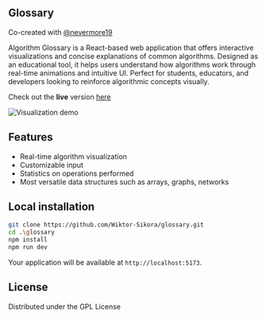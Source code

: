 ## Glossary
Co-created with [@nevermore19](https://github.com/nevermore19) 

Algorithm Glossary is a React-based web application that offers interactive visualizations and concise explanations of common algorithms. Designed as an educational tool, it helps users understand how algorithms work through real-time animations and intuitive UI. Perfect for students, educators, and developers looking to reinforce algorithmic concepts visually.

Check out the **live** version [here](https://algorithms-glossary.vercel.app/)

![Visualization demo](https://i.imgur.com/GeXK57a.gif)


<blockquote class="imgur-embed-pub" lang="en" data-id="a/jt3MUsy" data-context="false" ><a href="//imgur.com/a/jt3MUsy"></a></blockquote><script async src="//s.imgur.com/min/embed.js" charset="utf-8"></script>

## Features
- Real-time algorithm visualization 
- Customizable input
- Statistics on operations performed
- Most versatile data structures such as arrays, graphs, networks

## Local installation
```bash
git clone https://github.com/Wiktor-Sikora/glossary.git
cd .\glossary
npm install
npm run dev
```

Your application will be available at `http://localhost:5173`.

## License
Distributed under the GPL License